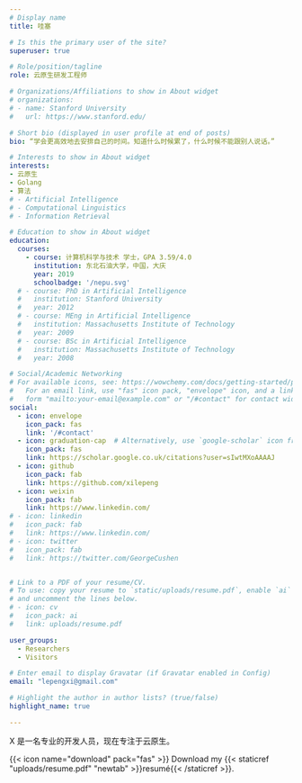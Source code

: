 ```yaml
---
# Display name
title: 哇塞

# Is this the primary user of the site?
superuser: true

# Role/position/tagline
role: 云原生研发工程师

# Organizations/Affiliations to show in About widget
# organizations:
# - name: Stanford University
#   url: https://www.stanford.edu/

# Short bio (displayed in user profile at end of posts)
bio: “学会更高效地去安排自己的时间。知道什么时候累了，什么时候不能跟别人说话。”

# Interests to show in About widget
interests:
- 云原生
- Golang
- 算法
# - Artificial Intelligence
# - Computational Linguistics
# - Information Retrieval

# Education to show in About widget
education:
  courses:
    - course: 计算机科学与技术 学士，GPA 3.59/4.0
      institution: 东北石油大学，中国，大庆
      year: 2019
      schoolbadge: '/nepu.svg'
  # - course: PhD in Artificial Intelligence
  #   institution: Stanford University
  #   year: 2012
  # - course: MEng in Artificial Intelligence
  #   institution: Massachusetts Institute of Technology
  #   year: 2009
  # - course: BSc in Artificial Intelligence
  #   institution: Massachusetts Institute of Technology
  #   year: 2008

# Social/Academic Networking
# For available icons, see: https://wowchemy.com/docs/getting-started/page-builder/#icons
#   For an email link, use "fas" icon pack, "envelope" icon, and a link in the
#   form "mailto:your-email@example.com" or "/#contact" for contact widget.
social:
  - icon: envelope
    icon_pack: fas
    link: '/#contact'
  - icon: graduation-cap  # Alternatively, use `google-scholar` icon from `ai` icon pack
    icon_pack: fas
    link: https://scholar.google.co.uk/citations?user=sIwtMXoAAAAJ
  - icon: github
    icon_pack: fab
    link: https://github.com/xilepeng
  - icon: weixin
    icon_pack: fab
    link: https://www.linkedin.com/
# - icon: linkedin
#   icon_pack: fab
#   link: https://www.linkedin.com/
# - icon: twitter
#   icon_pack: fab
#   link: https://twitter.com/GeorgeCushen


# Link to a PDF of your resume/CV.
# To use: copy your resume to `static/uploads/resume.pdf`, enable `ai` icons in `params.toml`, 
# and uncomment the lines below.
# - icon: cv
#   icon_pack: ai
#   link: uploads/resume.pdf

user_groups:
  - Researchers
  - Visitors

# Enter email to display Gravatar (if Gravatar enabled in Config)
email: "lepengxi@gmail.com"

# Highlight the author in author lists? (true/false)
highlight_name: true

---
```


X 是一名专业的开发人员，现在专注于云原生。

{{< icon name="download" pack="fas" >}} Download my {{< staticref "uploads/resume.pdf" "newtab" >}}resumé{{< /staticref >}}.
